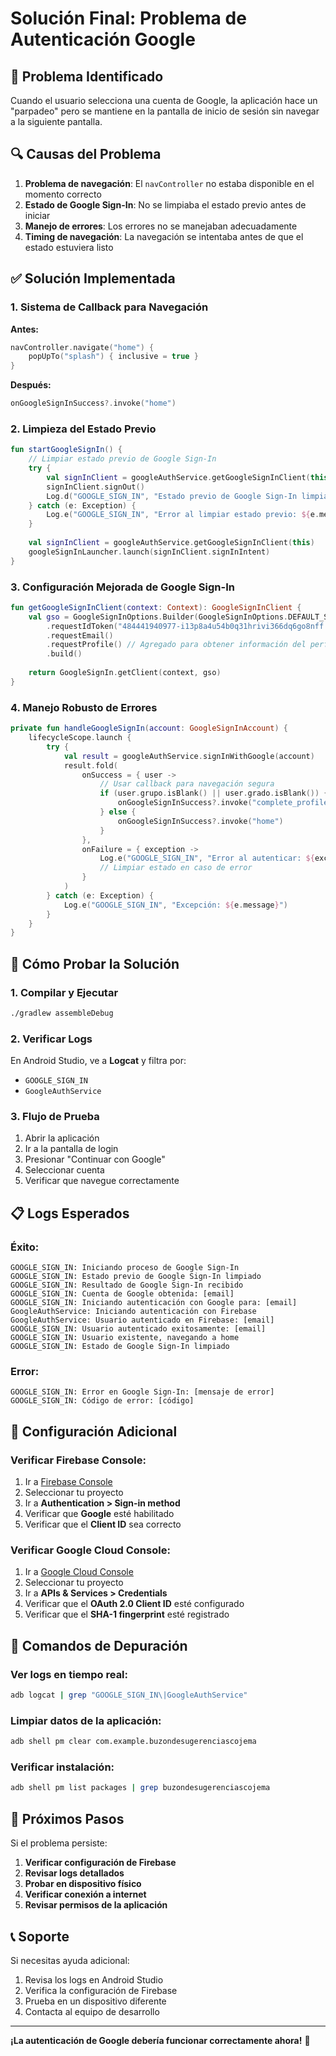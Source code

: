 # Solución Final: Problema de Autenticación Google

## 🚨 Problema Identificado

Cuando el usuario selecciona una cuenta de Google, la aplicación hace un "parpadeo" pero se mantiene en la pantalla de inicio de sesión sin navegar a la siguiente pantalla.

## 🔍 Causas del Problema

1. **Problema de navegación**: El `navController` no estaba disponible en el momento correcto
2. **Estado de Google Sign-In**: No se limpiaba el estado previo antes de iniciar
3. **Manejo de errores**: Los errores no se manejaban adecuadamente
4. **Timing de navegación**: La navegación se intentaba antes de que el estado estuviera listo

## ✅ Solución Implementada

### 1. **Sistema de Callback para Navegación**

**Antes:**
```kotlin
navController.navigate("home") {
    popUpTo("splash") { inclusive = true }
}
```

**Después:**
```kotlin
onGoogleSignInSuccess?.invoke("home")
```

### 2. **Limpieza del Estado Previo**

```kotlin
fun startGoogleSignIn() {
    // Limpiar estado previo de Google Sign-In
    try {
        val signInClient = googleAuthService.getGoogleSignInClient(this)
        signInClient.signOut()
        Log.d("GOOGLE_SIGN_IN", "Estado previo de Google Sign-In limpiado")
    } catch (e: Exception) {
        Log.e("GOOGLE_SIGN_IN", "Error al limpiar estado previo: ${e.message}")
    }
    
    val signInClient = googleAuthService.getGoogleSignInClient(this)
    googleSignInLauncher.launch(signInClient.signInIntent)
}
```

### 3. **Configuración Mejorada de Google Sign-In**

```kotlin
fun getGoogleSignInClient(context: Context): GoogleSignInClient {
    val gso = GoogleSignInOptions.Builder(GoogleSignInOptions.DEFAULT_SIGN_IN)
        .requestIdToken("484441940977-i13p8a4u54b0q31hrivi366dq6go8nff.apps.googleusercontent.com")
        .requestEmail()
        .requestProfile() // Agregado para obtener información del perfil
        .build()
    
    return GoogleSignIn.getClient(context, gso)
}
```

### 4. **Manejo Robusto de Errores**

```kotlin
private fun handleGoogleSignIn(account: GoogleSignInAccount) {
    lifecycleScope.launch {
        try {
            val result = googleAuthService.signInWithGoogle(account)
            result.fold(
                onSuccess = { user ->
                    // Usar callback para navegación segura
                    if (user.grupo.isBlank() || user.grado.isBlank()) {
                        onGoogleSignInSuccess?.invoke("complete_profile")
                    } else {
                        onGoogleSignInSuccess?.invoke("home")
                    }
                },
                onFailure = { exception ->
                    Log.e("GOOGLE_SIGN_IN", "Error al autenticar: ${exception.message}")
                    // Limpiar estado en caso de error
                }
            )
        } catch (e: Exception) {
            Log.e("GOOGLE_SIGN_IN", "Excepción: ${e.message}")
        }
    }
}
```

## 🧪 Cómo Probar la Solución

### 1. **Compilar y Ejecutar**
```bash
./gradlew assembleDebug
```

### 2. **Verificar Logs**
En Android Studio, ve a **Logcat** y filtra por:
- `GOOGLE_SIGN_IN`
- `GoogleAuthService`

### 3. **Flujo de Prueba**
1. Abrir la aplicación
2. Ir a la pantalla de login
3. Presionar "Continuar con Google"
4. Seleccionar cuenta
5. Verificar que navegue correctamente

## 📋 Logs Esperados

### Éxito:
```
GOOGLE_SIGN_IN: Iniciando proceso de Google Sign-In
GOOGLE_SIGN_IN: Estado previo de Google Sign-In limpiado
GOOGLE_SIGN_IN: Resultado de Google Sign-In recibido
GOOGLE_SIGN_IN: Cuenta de Google obtenida: [email]
GOOGLE_SIGN_IN: Iniciando autenticación con Google para: [email]
GoogleAuthService: Iniciando autenticación con Firebase
GoogleAuthService: Usuario autenticado en Firebase: [email]
GOOGLE_SIGN_IN: Usuario autenticado exitosamente: [email]
GOOGLE_SIGN_IN: Usuario existente, navegando a home
GOOGLE_SIGN_IN: Estado de Google Sign-In limpiado
```

### Error:
```
GOOGLE_SIGN_IN: Error en Google Sign-In: [mensaje de error]
GOOGLE_SIGN_IN: Código de error: [código]
```

## 🔧 Configuración Adicional

### Verificar Firebase Console:
1. Ir a [Firebase Console](https://console.firebase.google.com/)
2. Seleccionar tu proyecto
3. Ir a **Authentication > Sign-in method**
4. Verificar que **Google** esté habilitado
5. Verificar que el **Client ID** sea correcto

### Verificar Google Cloud Console:
1. Ir a [Google Cloud Console](https://console.cloud.google.com/)
2. Seleccionar tu proyecto
3. Ir a **APIs & Services > Credentials**
4. Verificar que el **OAuth 2.0 Client ID** esté configurado
5. Verificar que el **SHA-1 fingerprint** esté registrado

## 🚀 Comandos de Depuración

### Ver logs en tiempo real:
```bash
adb logcat | grep "GOOGLE_SIGN_IN\|GoogleAuthService"
```

### Limpiar datos de la aplicación:
```bash
adb shell pm clear com.example.buzondesugerenciascojema
```

### Verificar instalación:
```bash
adb shell pm list packages | grep buzondesugerenciascojema
```

## 🎯 Próximos Pasos

Si el problema persiste:

1. **Verificar configuración de Firebase**
2. **Revisar logs detallados**
3. **Probar en dispositivo físico**
4. **Verificar conexión a internet**
5. **Revisar permisos de la aplicación**

## 📞 Soporte

Si necesitas ayuda adicional:

1. Revisa los logs en Android Studio
2. Verifica la configuración de Firebase
3. Prueba en un dispositivo diferente
4. Contacta al equipo de desarrollo

---

**¡La autenticación de Google debería funcionar correctamente ahora!** 🎉 